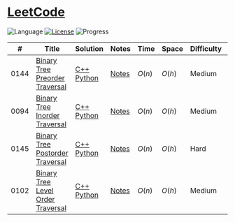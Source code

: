 # [LeetCode](https://leetcode.com/problemset/all/)

![Language](https://img.shields.io/badge/language-Python%20%2F%20C++%2011-orange.svg) [![License](https://img.shields.io/badge/license-MIT-blue.svg)](./LICENSE.md) ![Progress](https://img.shields.io/badge/progress-0%20%2F%201040-green.svg)



| #    | Title                                    | Solution                               | Notes              | Time   | Space  | Difficulty | Remark    |
| ---- | ---------------------------------------- | -------------------------------------- | ------------------ | ------ | ------ | ---------- | --------- |
| 0144 | [Binary Tree Preorder Traversal][144]    | [C++][144-cpp]<br>[Python][144-python] | [Notes][144-notes] | $O(n)$ | $O(h)$ | Medium     | Recursion |
| 0094 | [Binary Tree Inorder Traversal][94]      | [C++][94-cpp]<br>[Python][94-python]   | [Notes][94-notes]  | $O(n)$ | $O(h)$ | Medium     | Recursion |
| 0145 | [Binary Tree Postorder Traversal][145]   | [C++][145-cpp]<br>[Python][145-python] | [Notes][145-notes] | $O(n)$ | $O(h)$ | Hard       | Recursion |
| 0102 | [Binary Tree Level Order Traversal][102] | [C++][102-cpp]<br>[Python][102-python] | [Notes][102-notes] | $O(n)$ | $O(h)$ | Medium     | Recursion |



[144]: https://leetcode.com/problems/binary-tree-preorder-traversal/
[144-notes]:  ./solutions/0144.binary-tree-preorder-traversal/
[144-cpp]:    ./solutions/0144.binary-tree-preorder-traversal/cpp
[144-python]: ./solutions/0144.binary-tree-preorder-traversal/python


[94]: https://leetcode.com/problems/binary-tree-inorder-traversal/
[94-notes]:  ./solutions/0094.binary-tree-inorder-traversal/
[94-cpp]:    ./solutions/0094.binary-tree-inorder-traversal/cpp
[94-python]: ./solutions/0094.binary-tree-inorder-traversal/python


[145]: https://leetcode.com/problems/binary-tree-postorder-traversal/
[145-notes]:  ./solutions/0145.binary-tree-postorder-traversal/
[145-cpp]:    ./solutions/0145.binary-tree-postorder-traversal/cpp
[145-python]: ./solutions/0145.binary-tree-postorder-traversal/python

[102]: https://leetcode.com/problems/binary-tree-level-order-traversal/
[102-notes]:  ./solutions/0102.binary-tree-level-order-traversal/
[102-cpp]:    ./solutions/0102.binary-tree-level-order-traversal/cpp
[102-python]: ./solutions/0102.binary-tree-level-order-traversal/python
